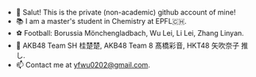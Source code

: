 - 👋 Salut! This is the private (non-academic) github account of mine! 
- 📚 I am a master's student in Chemistry at EPFL🇨🇭. 
- ⚽️ Football: Borussia Mönchengladbach, Wu Lei, Li Lei, Zhang Linyan. 
- 🐇 AKB48 Team SH 桂楚楚, AKB48 Team 8 髙橋彩音, HKT48 矢吹奈子 推し. 
- 📫 Contact me at yfwu0202@gmail.com. 
